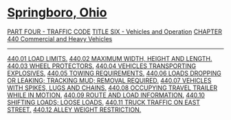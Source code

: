 [Springboro, Ohio](indexee20.html)
==================================

[PART FOUR - TRAFFIC CODE](1b19a412.html) [TITLE SIX - Vehicles and
Operation](1ecba412.html) [CHAPTER 440 Commercial and Heavy
Vehicles](2531a412.html)

* * * * *

[440.01 LOAD LIMITS.](254aa412.html) [440.02 MAXIMUM WIDTH, HEIGHT AND
LENGTH.](255ca412.html) [440.03 WHEEL PROTECTORS.](2580a412.html)
[440.04 VEHICLES TRANSPORTING EXPLOSIVES.](2585a412.html) [440.05 TOWING
REQUIREMENTS.](258da412.html) [440.06 LOADS DROPPING OR LEAKING;
TRACKING MUD; REMOVAL REQUIRED.](259ba412.html) [440.07 VEHICLES WITH
SPIKES, LUGS AND CHAINS.](25a8a412.html) [440.08 OCCUPYING TRAVEL
TRAILER WHILE IN MOTION.](25aea412.html) [440.09 ROUTE AND LOAD
INFORMATION.](25b4a412.html) [440.10 SHIFTING LOADS; LOOSE
LOADS.](25b9a412.html) [440.11 TRUCK TRAFFIC ON EAST
STREET.](25c0a412.html) [440.12 ALLEY WEIGHT
RESTRICTION.](25caa412.html)
